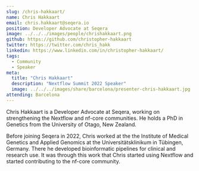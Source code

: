 ```yaml
---
slug: /chris-hakkaart/
name: Chris Hakkaart
email: chris.hakkaart@seqera.io
position: Developer Advocate at Seqera
image: ../../../images/people/chrishakkaart.png
github: https://github.com/christopher-hakkaart
twitter: https://twitter.com/chris_hakk
linkedin: https://www.linkedin.com/in/christopher-hakkaart/
tags:
  - Community
  - Speaker
meta:
  title: "Chris Hakkaart"
  description: "Nextflow Summit 2022 Speaker"
  image: ../../../images/share/barcelona/presenter-chris-hakkaart.jpg
attending: Barcelona
---
```

Chris Hakkaart is a Developer Advocate at Seqera, working on strengthening the Nextflow and nf-core communities. He holds a PhD in Genetics from the University of Otago, New Zealand.

Before joining Seqera in 2022, Chris worked at the the Institute of Medical Genetics and Applied Genomics at the Universitätsklinikum in Tübingen, Germany. There he developed bioinformatic pipelines for clinical and research use. It was through this work that Chris started using Nextflow and started contributing to the nf-core community.
